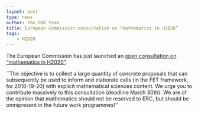 ```yaml
---
layout: post
type: news
author: the ODK team
title: European Commission consultation on “mathematics in H2020”
tags:
    - H2020
---
```


The European Commission has just launched an
[open consultation on “mathematics in H2020”](https://ec.europa.eu/futurium/en/content/online-consultation-mathematics-excellence-science-horizon2020).

``The objective is to collect a large quantity of concrete proposals
that can subsequently be used to inform and elaborate calls (in the
FET framework, for 2018-19-20) with explicit mathematical sciences
content. We urge you to contribute massively to this consultation
(deadline March 30th): We are of the opinion that mathematics should
not be reserved to ERC, but should be omnipresent in the future work
programmes!''
